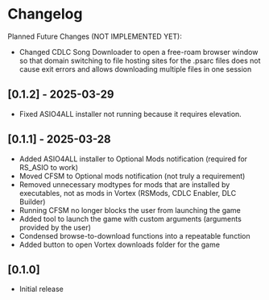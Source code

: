 # Changelog

Planned Future Changes (NOT IMPLEMENTED YET):
- Changed CDLC Song Downloader to open a free-roam browser window so that domain switching to file hosting sites for the .psarc files does not cause exit errors and allows downloading multiple files in one session

## [0.1.2] - 2025-03-29
- Fixed ASIO4ALL installer not running because it requires elevation. 

## [0.1.1] - 2025-03-28
- Added ASIO4ALL installer to Optional Mods notification (required for RS_ASIO to work)
- Moved CFSM to Optional mods notification (not truly a requirement)
- Removed unnecessary modtypes for mods that are installed by executables, not as mods in Vortex (RSMods, CDLC Enabler, DLC Builder)
- Running CFSM no longer blocks the user from launching the game
- Added tool to launch the game with custom arguments (arguments provided by the user)
- Condensed browse-to-download functions into a repeatable function
- Added button to open Vortex downloads folder for the game

## [0.1.0]
- Initial release